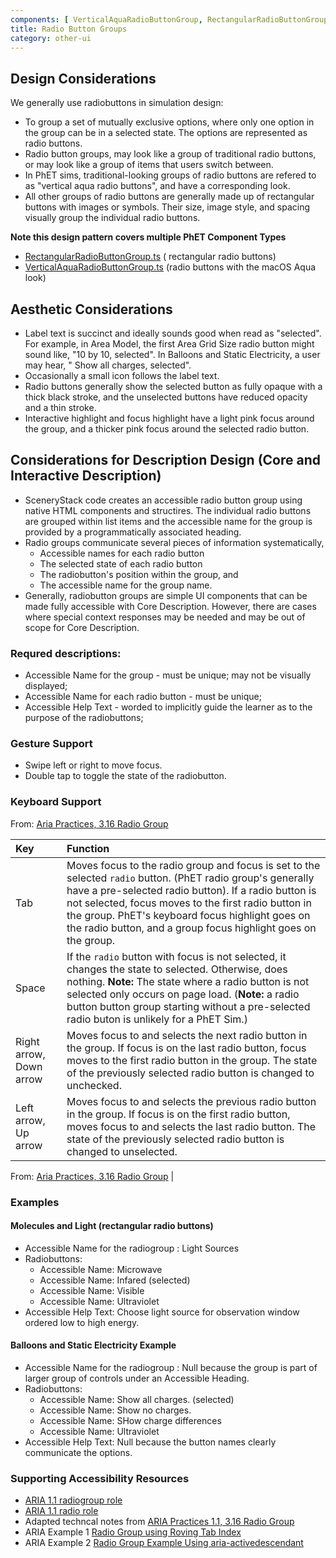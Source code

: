 ```yaml
---
components: [ VerticalAquaRadioButtonGroup, RectangularRadioButtonGroup ]
title: Radio Button Groups
category: other-ui
---
```


## Design Considerations

We generally use radiobuttons in simulation design:

* To group a set of mutually exclusive options, where only one option in the group can be
  in a selected state. The options are represented as radio buttons.
* Radio button groups, may look like a group of traditional radio buttons, or may look like a group of items that users switch between.
* In PhET sims, traditional-looking groups of radio buttons are refered to as "vertical aqua radio buttons", and have a corresponding look.
* All other groups of radio buttons are generally made up of rectangular buttons with images or symbols. Their size,
  image style, and spacing visually group the individual radio buttons.

**Note this design pattern covers multiple PhET Component Types**

* [RectangularRadioButtonGroup.ts](https://github.com/phetsims/sun/blob/main/js/buttons/RectangularRadioButtonGroup.ts) (
  rectangular radio buttons)
* [VerticalAquaRadioButtonGroup.ts](../js/VerticalAquaRadioButtonGroup.ts) (radio buttons with the macOS Aqua look)

## Aesthetic Considerations

* Label text is succinct and ideally sounds good when read as "selected". For example, in Area Model, the first Area
  Grid Size radio button might sound like, "10 by 10, selected". In Balloons and Static Electricity, a user may hear, "
  Show all charges, selected".
* Occasionally a small icon follows the label text.
* Radio buttons generally show the selected button as fully opaque with a thick black stroke, and the unselected buttons
  have reduced opacity and a thin stroke.
* Interactive highlight and focus highlight have a light pink focus around the group, and a thicker pink focus around the selected radio button.

## Considerations for Description Design (Core and Interactive Description)

* SceneryStack code creates an accessible radio button group using native HTML components and structires. The individual radio buttons are grouped within list items and the accessible name for the group is provided by a programmatically associated heading.
* Radio groups communicate several pieces of information systematically,
   * Accessible names for each radio button
   * The selected state of each radio button
   * The radiobutton's position within the group, and
   * The accessible name for the group name.
* Generally, radiobutton groups are simple UI components that can be made fully accessible with Core Description. However, there are cases where special context responses may be needed and may be out of scope for Core Description. 

### Requred descriptions:
* Accessible Name for the group -  must be unique; may not be visually displayed;
* Accessible Name for each radio button - must be unique;
* Accessible Help Text - worded to implicitly guide the learner as to the purpose of the radiobuttons;

### Gesture Support

* Swipe left or right to move focus.
* Double tap to toggle the state of the radiobutton.


### Keyboard Support

From: [Aria Practices, 3.16 Radio Group](https://www.w3.org/TR/wai-aria-practices/#radiobutton)

| Key                     | Function                                                                                                                                                                                                                                                                                                                                         |
|:------------------------|:-------------------------------------------------------------------------------------------------------------------------------------------------------------------------------------------------------------------------------------------------------------------------------------------------------------------------------------------------|
| Tab                     | Moves focus to the radio group and focus is set to the selected `radio` button. (PhET radio group's generally have a pre-selected radio button). If a radio button is not selected, focus moves to the first radio button in the group. PhET's keyboard focus highlight goes on the radio button, and a group focus highlight goes on the group. |
| Space                   | If the `radio` button with focus is not selected, it changes the state to selected. Otherwise, does nothing. **Note:** The state where a radio button is not selected only occurs on page load. (**Note:** a radio button button group starting without a pre-selected radio buton is unlikely for a PhET Sim.)                                  |
| Right arrow, Down arrow | Moves focus to and selects the next radio button in the group. If focus is on the last radio button, focus moves to the first radio button in the group. The state of the previously selected radio button is changed to unchecked.                                                                                                              |
| Left arrow, Up arrow    | Moves focus to and selects the previous radio button in the group. If focus is on the first radio button, moves focus to and selects the last radio button. The state of the previously selected radio button is changed to unselected.                                                                                                          |

From: [Aria Practices, 3.16 Radio Group](https://www.w3.org/TR/wai-aria-practices/#radiobutton)
                                                                                                            |

### Examples

#### Molecules and Light (rectangular radio buttons)
- Accessible Name for the radiogroup : Light Sources
- Radiobuttons:
  - Accessible Name: Microwave
  - Accessible Name: Infared (selected)
  - Accessible Name: Visible
  - Accessible Name: Ultraviolet
- Accessible Help Text: Choose light source for observation window ordered low to high energy.

#### Balloons and Static Electricity Example
- Accessible Name for the radiogroup : Null because the group is part of larger group of controls under an Accessible Heading.
- Radiobuttons:
  - Accessible Name: Show all charges. (selected)
  - Accessible Name: Show no charges.
  - Accessible Name: SHow charge differences
  - Accessible Name: Ultraviolet
- Accessible Help Text: Null because the button names clearly communicate the options.

### Supporting Accessibility Resources

* [ARIA 1.1 radiogroup role](https://www.w3.org/TR/wai-aria-1.1/#radiogroup)
* [ARIA 1.1 radio role](https://www.w3.org/TR/wai-aria-1.1/#radio)
* Adapted techncal notes
  from [ARIA Practices 1.1, 3.16 Radio Group](https://www.w3.org/TR/wai-aria-practices-1.1/#radiobutton)
* ARIA Example
  1 [Radio Group using Roving Tab Index](https://www.w3.org/TR/wai-aria-practices-1.1/examples/radio/radio-1/radio-1.html)
* ARIA Example
  2 [Radio Group Example Using aria-activedescendant](https://www.w3.org/TR/wai-aria-practices-1.1/examples/radio/radio-2/radio-2.html)



